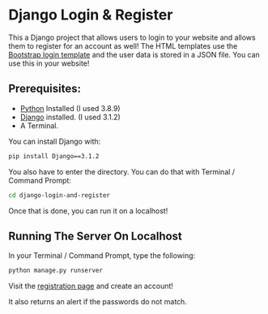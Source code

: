 # Django Login & Register
This a Django project that allows users to login to your website and allows them to register for an account as well! 
The HTML templates use the [Bootstrap login template](https://getbootstrap.com/docs/4.0/examples/sign-in/) 
and the user data is stored in a JSON file. You can use this in your website!

## Prerequisites:
* [Python](https://www.python.org/) Installed (I used 3.8.9)
* [Django](https://www.djangoproject.com/) installed. (I used 3.1.2)
* A Terminal.

You can install Django with:
```bash
pip install Django==3.1.2
```


You also have to enter the directory. You can do that with Terminal / Command Prompt:

```bash
cd django-login-and-register
```

Once that is done, you can run it on a localhost!

## Running The Server On Localhost

In your Terminal / Command Prompt, type the following:

```bash
python manage.py runserver
```


Visit the [registration page](http://localhost:8000/register/) and create an account!

It also returns an alert if the passwords do not match.


